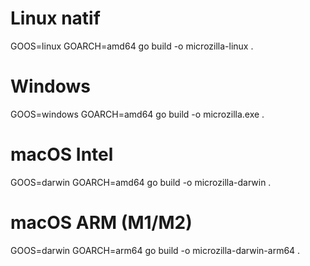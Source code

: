 # Linux natif
GOOS=linux GOARCH=amd64 go build -o microzilla-linux .

# Windows
GOOS=windows GOARCH=amd64 go build -o microzilla.exe .

# macOS Intel
GOOS=darwin GOARCH=amd64 go build -o microzilla-darwin .

# macOS ARM (M1/M2)
GOOS=darwin GOARCH=arm64 go build -o microzilla-darwin-arm64 .
